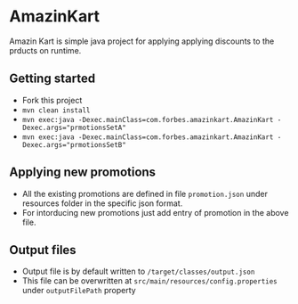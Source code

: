# AmazinKart

Amazin Kart is simple java project for applying applying discounts to the prducts on runtime.

## Getting started

* Fork this project
* ```mvn clean install```
* ```mvn exec:java -Dexec.mainClass=com.forbes.amazinkart.AmazinKart -Dexec.args="prmotionsSetA"```
* ```mvn exec:java -Dexec.mainClass=com.forbes.amazinkart.AmazinKart -Dexec.args="prmotionsSetB"```

## Applying new promotions

* All the existing promotions are defined in file `promotion.json` under resources folder in the specific json format.
* For intorducing new promotions just add entry of promotion in the above file.

## Output files

* Output file is by default written to `/target/classes/output.json`
* This file can be overwritten at `src/main/resources/config.properties` under `outputFilePath` property
